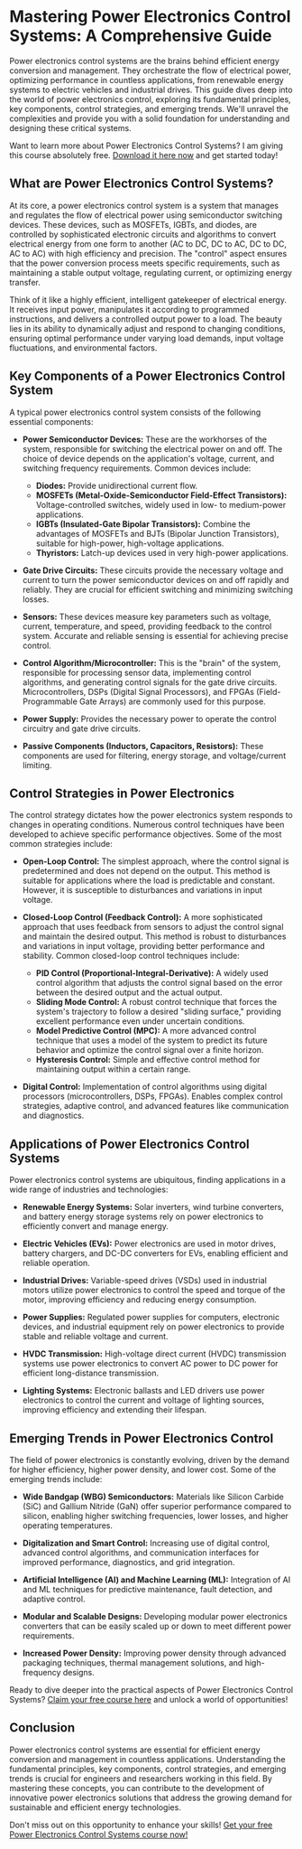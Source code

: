 # Mastering Power Electronics Control Systems: A Comprehensive Guide

Power electronics control systems are the brains behind efficient energy conversion and management. They orchestrate the flow of electrical power, optimizing performance in countless applications, from renewable energy systems to electric vehicles and industrial drives. This guide dives deep into the world of power electronics control, exploring its fundamental principles, key components, control strategies, and emerging trends. We'll unravel the complexities and provide you with a solid foundation for understanding and designing these critical systems.

Want to learn more about Power Electronics Control Systems? I am giving this course absolutely free. [Download it here now](https://udemywork.com/power-electronics-control-systems) and get started today!

## What are Power Electronics Control Systems?

At its core, a power electronics control system is a system that manages and regulates the flow of electrical power using semiconductor switching devices. These devices, such as MOSFETs, IGBTs, and diodes, are controlled by sophisticated electronic circuits and algorithms to convert electrical energy from one form to another (AC to DC, DC to AC, DC to DC, AC to AC) with high efficiency and precision. The "control" aspect ensures that the power conversion process meets specific requirements, such as maintaining a stable output voltage, regulating current, or optimizing energy transfer.

Think of it like a highly efficient, intelligent gatekeeper of electrical energy. It receives input power, manipulates it according to programmed instructions, and delivers a controlled output power to a load. The beauty lies in its ability to dynamically adjust and respond to changing conditions, ensuring optimal performance under varying load demands, input voltage fluctuations, and environmental factors.

## Key Components of a Power Electronics Control System

A typical power electronics control system consists of the following essential components:

*   **Power Semiconductor Devices:** These are the workhorses of the system, responsible for switching the electrical power on and off. The choice of device depends on the application's voltage, current, and switching frequency requirements. Common devices include:
    *   **Diodes:** Provide unidirectional current flow.
    *   **MOSFETs (Metal-Oxide-Semiconductor Field-Effect Transistors):** Voltage-controlled switches, widely used in low- to medium-power applications.
    *   **IGBTs (Insulated-Gate Bipolar Transistors):** Combine the advantages of MOSFETs and BJTs (Bipolar Junction Transistors), suitable for high-power, high-voltage applications.
    *   **Thyristors:** Latch-up devices used in very high-power applications.

*   **Gate Drive Circuits:** These circuits provide the necessary voltage and current to turn the power semiconductor devices on and off rapidly and reliably. They are crucial for efficient switching and minimizing switching losses.

*   **Sensors:** These devices measure key parameters such as voltage, current, temperature, and speed, providing feedback to the control system. Accurate and reliable sensing is essential for achieving precise control.

*   **Control Algorithm/Microcontroller:** This is the "brain" of the system, responsible for processing sensor data, implementing control algorithms, and generating control signals for the gate drive circuits. Microcontrollers, DSPs (Digital Signal Processors), and FPGAs (Field-Programmable Gate Arrays) are commonly used for this purpose.

*   **Power Supply:** Provides the necessary power to operate the control circuitry and gate drive circuits.

*   **Passive Components (Inductors, Capacitors, Resistors):** These components are used for filtering, energy storage, and voltage/current limiting.

## Control Strategies in Power Electronics

The control strategy dictates how the power electronics system responds to changes in operating conditions. Numerous control techniques have been developed to achieve specific performance objectives. Some of the most common strategies include:

*   **Open-Loop Control:** The simplest approach, where the control signal is predetermined and does not depend on the output. This method is suitable for applications where the load is predictable and constant. However, it is susceptible to disturbances and variations in input voltage.

*   **Closed-Loop Control (Feedback Control):** A more sophisticated approach that uses feedback from sensors to adjust the control signal and maintain the desired output. This method is robust to disturbances and variations in input voltage, providing better performance and stability. Common closed-loop control techniques include:
    *   **PID Control (Proportional-Integral-Derivative):** A widely used control algorithm that adjusts the control signal based on the error between the desired output and the actual output.
    *   **Sliding Mode Control:** A robust control technique that forces the system's trajectory to follow a desired "sliding surface," providing excellent performance even under uncertain conditions.
    *   **Model Predictive Control (MPC):** A more advanced control technique that uses a model of the system to predict its future behavior and optimize the control signal over a finite horizon.
    *   **Hysteresis Control:** Simple and effective control method for maintaining output within a certain range.

*   **Digital Control:** Implementation of control algorithms using digital processors (microcontrollers, DSPs, FPGAs). Enables complex control strategies, adaptive control, and advanced features like communication and diagnostics.

## Applications of Power Electronics Control Systems

Power electronics control systems are ubiquitous, finding applications in a wide range of industries and technologies:

*   **Renewable Energy Systems:** Solar inverters, wind turbine converters, and battery energy storage systems rely on power electronics to efficiently convert and manage energy.

*   **Electric Vehicles (EVs):** Power electronics are used in motor drives, battery chargers, and DC-DC converters for EVs, enabling efficient and reliable operation.

*   **Industrial Drives:** Variable-speed drives (VSDs) used in industrial motors utilize power electronics to control the speed and torque of the motor, improving efficiency and reducing energy consumption.

*   **Power Supplies:** Regulated power supplies for computers, electronic devices, and industrial equipment rely on power electronics to provide stable and reliable voltage and current.

*   **HVDC Transmission:** High-voltage direct current (HVDC) transmission systems use power electronics to convert AC power to DC power for efficient long-distance transmission.

*   **Lighting Systems:** Electronic ballasts and LED drivers use power electronics to control the current and voltage of lighting sources, improving efficiency and extending their lifespan.

## Emerging Trends in Power Electronics Control

The field of power electronics is constantly evolving, driven by the demand for higher efficiency, higher power density, and lower cost. Some of the emerging trends include:

*   **Wide Bandgap (WBG) Semiconductors:** Materials like Silicon Carbide (SiC) and Gallium Nitride (GaN) offer superior performance compared to silicon, enabling higher switching frequencies, lower losses, and higher operating temperatures.

*   **Digitalization and Smart Control:** Increasing use of digital control, advanced control algorithms, and communication interfaces for improved performance, diagnostics, and grid integration.

*   **Artificial Intelligence (AI) and Machine Learning (ML):** Integration of AI and ML techniques for predictive maintenance, fault detection, and adaptive control.

*   **Modular and Scalable Designs:** Developing modular power electronics converters that can be easily scaled up or down to meet different power requirements.

*   **Increased Power Density:** Improving power density through advanced packaging techniques, thermal management solutions, and high-frequency designs.

Ready to dive deeper into the practical aspects of Power Electronics Control Systems? [Claim your free course here](https://udemywork.com/power-electronics-control-systems) and unlock a world of opportunities!

## Conclusion

Power electronics control systems are essential for efficient energy conversion and management in countless applications. Understanding the fundamental principles, key components, control strategies, and emerging trends is crucial for engineers and researchers working in this field. By mastering these concepts, you can contribute to the development of innovative power electronics solutions that address the growing demand for sustainable and efficient energy technologies.

Don't miss out on this opportunity to enhance your skills! [Get your free Power Electronics Control Systems course now!](https://udemywork.com/power-electronics-control-systems)

